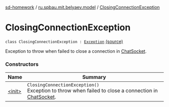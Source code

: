 [sd-homework](../../index.md) / [ru.spbau.mit.belyaev.model](../index.md) / [ClosingConnectionException](.)

# ClosingConnectionException

`class ClosingConnectionException : `[`Exception`](http://docs.oracle.com/javase/6/docs/api/java/lang/Exception.html) [(source)](https://github.com/StasBel/sd-homework/blob/InstantMessenger/src/main/kotlin/ru/spbau/mit/belyaev/model/Exceptions.kt#L30)

Exception to throw when failed to close a connection in [ChatSocket](../-chat-socket/index.md).

### Constructors

| Name | Summary |
|---|---|
| [&lt;init&gt;](-init-.md) | `ClosingConnectionException()`<br>Exception to throw when failed to close a connection in [ChatSocket](../-chat-socket/index.md). |
